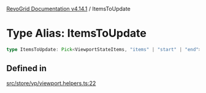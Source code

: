 [RevoGrid Documentation v4.14.1](README.md) / ItemsToUpdate

# Type Alias: ItemsToUpdate

```ts
type ItemsToUpdate: Pick<ViewportStateItems, "items" | "start" | "end">;
```

## Defined in

[src/store/vp/viewport.helpers.ts:22](https://github.com/revolist/revogrid/blob/925db466c3d20933669e374666cd0ddbe00cac19/src/store/vp/viewport.helpers.ts#L22)
